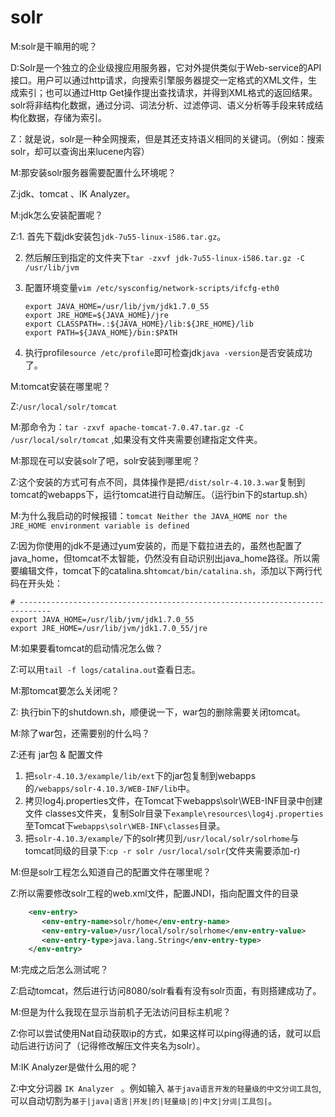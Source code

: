 # solr

M:solr是干嘛用的呢？

D:Solr是一个独立的企业级搜应用服务器，它对外提供类似于Web-service的API接口。用户可以通过http请求，向搜索引擎服务器提交一定格式的XML文件，生成索引；也可以通过Http Get操作提出查找请求，并得到XML格式的返回结果。solr将非结构化数据，通过分词、词法分析、过滤停词、语义分析等手段来转成结构化数据，存储为索引。

Z：就是说，solr是一种全网搜索，但是其还支持语义相同的关键词。（例如：搜索solr，却可以查询出来lucene内容）  

M:那安装solr服务器需要配置什么环境呢？

Z:jdk、tomcat  、IK Analyzer。

M:jdk怎么安装配置呢？

Z:1. 首先下载jdk安装包``jdk-7u55-linux-i586.tar.gz``。

2. 然后解压到指定的文件夹下``tar -zxvf jdk-7u55-linux-i586.tar.gz -C /usr/lib/jvm``

3. 配置环境变量``vim /etc/sysconfig/network-scripts/ifcfg-eth0``   

   ```properties
   export JAVA_HOME=/usr/lib/jvm/jdk1.7.0_55
   export JRE_HOME=${JAVA_HOME}/jre
   export CLASSPATH=.:${JAVA_HOME}/lib:${JRE_HOME}/lib
   export PATH=${JAVA_HOME}/bin:$PATH
   ```

4. 执行profile``source /etc/profile``即可检查jdk``java -version``是否安装成功了。   

M:tomcat安装在哪里呢？

Z:``/usr/local/solr/tomcat``  

M:那命令为：``tar -zxvf apache-tomcat-7.0.47.tar.gz -C /usr/local/solr/tomcat`` ,如果没有文件夹需要创建指定文件夹。

M:那现在可以安装solr了吧，solr安装到哪里呢？

Z:这个安装的方式可有点不同，具体操作是把``/dist/solr-4.10.3.war``复制到tomcat的webapps下，运行tomcat进行自动解压。（运行bin下的startup.sh） 

M:为什么我启动的时候报错：``tomcat Neither the JAVA_HOME nor the JRE_HOME environment variable is defined``  

Z:因为你使用的jdk不是通过yum安装的，而是下载拉进去的，虽然也配置了java_home，但tomcat不太智能，仍然没有自动识别出java_home路径。所以需要编辑文件，tomcat下的catalina.sh``tomcat/bin/catalina.sh``，添加以下两行代码在开头处：

```properties
# -----------------------------------------------------------------------------
export JAVA_HOME=/usr/lib/jvm/jdk1.7.0_55
export JRE_HOME=/usr/lib/jvm/jdk1.7.0_55/jre
```

M:如果要看tomcat的启动情况怎么做？

Z:可以用``tail -f logs/catalina.out``查看日志。  

M:那tomcat要怎么关闭呢？

Z: 执行bin下的shutdown.sh，顺便说一下，war包的删除需要关闭tomcat。

M:除了war包，还需要别的什么吗？

Z:还有 jar包  &  配置文件

1. 把``solr-4.10.3/example/lib/ext``下的jar包复制到webapps的``/webapps/solr-4.10.3/WEB-INF/lib``中。
2. 拷贝log4j.properties文件，在Tomcat下webapps\solr\WEB-INF目录中创建文件 classes文件夹，复制Solr目录下``example\resources\log4j.properties``至Tomcat下``webapps\solr\WEB-INF\classes``目录。 
2. 把``solr-4.10.3/example/``下的solr拷贝到``/usr/local/solr/solrhome``与tomcat同级的目录下:``cp -r solr /usr/local/solr``(文件夹需要添加-r)

M:但是solr工程怎么知道自己的配置文件在哪里呢？

Z:所以需要修改solr工程的web.xml文件，配置JNDI，指向配置文件的目录

```xml
    <env-entry>
       <env-entry-name>solr/home</env-entry-name>
       <env-entry-value>/usr/local/solr/solrhome</env-entry-value>
       <env-entry-type>java.lang.String</env-entry-type>
    </env-entry>
```

M:完成之后怎么测试呢？

Z:启动tomcat，然后进行访问8080/solr看看有没有solr页面，有则搭建成功了。

M:但是为什么我现在显示当前机子无法访问目标主机呢？

Z:你可以尝试使用Nat自动获取ip的方式，如果这样可以ping得通的话，就可以启动后进行访问了（记得修改解压文件夹名为solr）。

M:IK Analyzer是做什么用的呢？

Z:中文分词器 ``IK Analyzer `` 。例如输入 ``基于java语言开发的轻量级的中文分词工具包``,可以自动切割为``基于|java|语言|开发|的|轻量级|的|中文|分词|工具包|``。    





























   

























